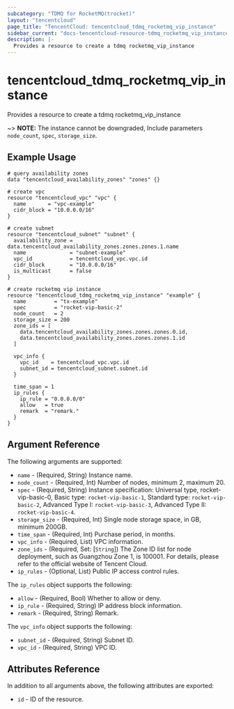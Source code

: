 ```yaml
---
subcategory: "TDMQ for RocketMQ(trocket)"
layout: "tencentcloud"
page_title: "TencentCloud: tencentcloud_tdmq_rocketmq_vip_instance"
sidebar_current: "docs-tencentcloud-resource-tdmq_rocketmq_vip_instance"
description: |-
  Provides a resource to create a tdmq rocketmq_vip_instance
---
```


# tencentcloud_tdmq_rocketmq_vip_instance

Provides a resource to create a tdmq rocketmq_vip_instance

~> **NOTE:** The instance cannot be downgraded, Include parameters `node_count`, `spec`, `storage_size`.

## Example Usage

```hcl
# query availability zones
data "tencentcloud_availability_zones" "zones" {}

# create vpc
resource "tencentcloud_vpc" "vpc" {
  name       = "vpc-example"
  cidr_block = "10.0.0.0/16"
}

# create subnet
resource "tencentcloud_subnet" "subnet" {
  availability_zone = data.tencentcloud_availability_zones.zones.zones.1.name
  name              = "subnet-example"
  vpc_id            = tencentcloud_vpc.vpc.id
  cidr_block        = "10.0.0.0/16"
  is_multicast      = false
}

# create rocketmq vip instance
resource "tencentcloud_tdmq_rocketmq_vip_instance" "example" {
  name         = "tx-example"
  spec         = "rocket-vip-basic-2"
  node_count   = 2
  storage_size = 200
  zone_ids = [
    data.tencentcloud_availability_zones.zones.zones.0.id,
    data.tencentcloud_availability_zones.zones.zones.1.id
  ]

  vpc_info {
    vpc_id    = tencentcloud_vpc.vpc.id
    subnet_id = tencentcloud_subnet.subnet.id
  }

  time_span = 1
  ip_rules {
    ip_rule = "0.0.0.0/0"
    allow   = true
    remark  = "remark."
  }
}
```

## Argument Reference

The following arguments are supported:

* `name` - (Required, String) Instance name.
* `node_count` - (Required, Int) Number of nodes, minimum 2, maximum 20.
* `spec` - (Required, String) Instance specification: Universal type, rocket-vip-basic-0, Basic type: `rocket-vip-basic-1`, Standard type: `rocket-vip-basic-2`, Advanced Type I: `rocket-vip-basic-3`, Advanced Type II: `rocket-vip-basic-4`.
* `storage_size` - (Required, Int) Single node storage space, in GB, minimum 200GB.
* `time_span` - (Required, Int) Purchase period, in months.
* `vpc_info` - (Required, List) VPC information.
* `zone_ids` - (Required, Set: [`String`]) The Zone ID list for node deployment, such as Guangzhou Zone 1, is 100001. For details, please refer to the official website of Tencent Cloud.
* `ip_rules` - (Optional, List) Public IP access control rules.

The `ip_rules` object supports the following:

* `allow` - (Required, Bool) Whether to allow or deny.
* `ip_rule` - (Required, String) IP address block information.
* `remark` - (Required, String) Remark.

The `vpc_info` object supports the following:

* `subnet_id` - (Required, String) Subnet ID.
* `vpc_id` - (Required, String) VPC ID.

## Attributes Reference

In addition to all arguments above, the following attributes are exported:

* `id` - ID of the resource.




